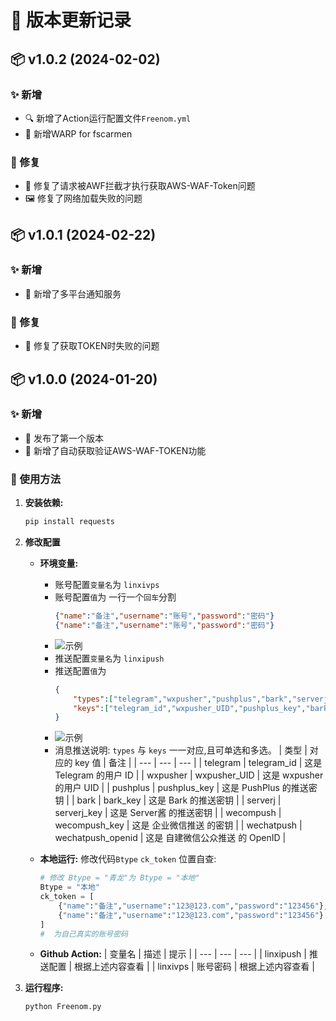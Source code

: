 # 🚀 版本更新记录

## 📦 v1.0.2 (2024-02-02)

### ✨ 新增
- 🔍 新增了Action运行配置文件`Freenom.yml`
- 👤 新增WARP for fscarmen

### 🐞 修复
- 🔑 修复了请求被AWF拦截才执行获取AWS-WAF-Token问题
- 🖼️ 修复了网络加载失败的问题

## 📦 v1.0.1 (2024-02-22)

### ✨ 新增
- 💬 新增了多平台通知服务

### 🐞 修复
- 📐 修复了获取TOKEN时失败的问题

## 📦 v1.0.0 (2024-01-20)

### ✨ 新增
- 🎉 发布了第一个版本
- 🔑 新增了自动获取验证AWS-WAF-TOKEN功能

### 📘 使用方法

1. **安装依赖:**

    ```bash
    pip install requests
    ```

2. **修改配置**
   - **环境变量:**
       - 账号配置`变量名`为 `linxivps`
       - 账号配置`值`为 一行一个`回车`分割
         ```json
         {"name":"备注","username":"账号","password":"密码"}
         {"name":"备注","username":"账号","password":"密码"}
         ```
       - ![示例](https://github.com/linxi-520/LinxiPush/blob/main/img/user.png)
       - 推送配置`变量名`为 `linxipush`
       - 推送配置`值`为 
         ```json
         {
             "types":["telegram","wxpusher","pushplus","bark","serverj","wecompush","wechatpush"],
             "keys":["telegram_id","wxpusher_UID","pushplus_key","bark_key","serverj_key","wecompush_key","wechatpush_openid"]
         }
         ```
       - ![示例](https://github.com/linxi-520/LinxiPush/blob/main/img/push.png)
       - 消息推送说明: `types` 与 `keys` 一一对应,且可单选和多选。
            | 类型 | 对应的 key 值 | 备注 |
            | --- | --- | --- |
            | telegram | telegram_id | 这是 Telegram 的用户 ID |
            | wxpusher | wxpusher_UID | 这是 wxpusher 的用户 UID |
            | pushplus | pushplus_key | 这是 PushPlus 的推送密钥 |
            | bark | bark_key | 这是 Bark 的推送密钥 |
            | serverj | serverj_key | 这是 Server酱 的推送密钥 |
            | wecompush | wecompush_key | 这是 企业微信推送 的密钥 |
            | wechatpush | wechatpush_openid | 这是 自建微信公众推送 的 OpenID |

   - **本地运行:**
       修改代码`Btype` `ck_token` 位置自查:
       ```python
       # 修改 Btype = "青龙"为 Btype = "本地"
       Btype = "本地"
       ck_token = [
           {"name":"备注","username":"123@123.com","password":"123456"},
           {"name":"备注","username":"123@123.com","password":"123456"}
       ]
       #  为自己真实的账号密码
       ```
    - **Github Action:**
        | 变量名 | 描述 | 提示 |
        | --- | --- | --- |
        | linxipush | 推送配置 | 根据上述内容查看 |
        | linxivps | 账号密码 | 根据上述内容查看 |
3. **运行程序:**

    ```bash
    python Freenom.py
    ```

